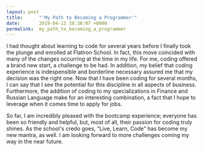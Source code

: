 ```yaml
---
layout: post
title:      "'My Path to Becoming a Programmer'"
date:       2019-04-12 18:38:07 +0000
permalink:  my_path_to_becoming_a_programmer
---
```




I had thought about learning to code for several years before I finally took the plunge and enrolled at Flatiron School. In fact, this move coincided with many of the changes occurring at the time in my life. For me, coding offered a brand new start, a challenge to be had. In addition, my belief that coding experience is indespensible and borderline necessary assured me that my decision was the right one. Now that I have been coding for several months, I can say that I see the potential for this discipline in all aspects of business. Furthermore, the addition of coding to my specializations in Finance and Russian Language make for an interesting combination, a fact that I hope to leverage when it comes time to apply for jobs. 

So far, I am incredibly pleased with the bootcamp experience; everyone has been so friendly and helpful, but, most of all, their passion for coding truly shines. As the school's credo goes, "Live, Learn, Code" has become my new mantra, as well. I am looking forward to more challenges coming my way in the near future. 

